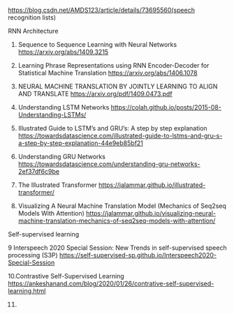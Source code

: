 https://blog.csdn.net/AMDS123/article/details/73695560(speech recognition lists)

RNN Architecture 
1. Sequence to Sequence Learning with Neural Networks 
https://arxiv.org/abs/1409.3215

2. Learning Phrase Representations using RNN Encoder-Decoder for Statistical Machine Translation
https://arxiv.org/abs/1406.1078

3. NEURAL MACHINE TRANSLATION BY JOINTLY LEARNING TO ALIGN AND TRANSLATE
https://arxiv.org/pdf/1409.0473.pdf

4. Understanding LSTM Networks
https://colah.github.io/posts/2015-08-Understanding-LSTMs/

5. Illustrated Guide to LSTM’s and GRU’s: A step by step explanation
https://towardsdatascience.com/illustrated-guide-to-lstms-and-gru-s-a-step-by-step-explanation-44e9eb85bf21

6. Understanding GRU Networks
https://towardsdatascience.com/understanding-gru-networks-2ef37df6c9be

7. The Illustrated Transformer
https://jalammar.github.io/illustrated-transformer/ 

8. Visualizing A Neural Machine Translation Model (Mechanics of Seq2seq Models With Attention)
https://jalammar.github.io/visualizing-neural-machine-translation-mechanics-of-seq2seq-models-with-attention/

Self-supervised learning

9 Interspeech 2020 Special Session: New Trends in self-supervised speech processing (S3P)
https://self-supervised-sp.github.io/Interspeech2020-Special-Session

10.Contrastive Self-Supervised Learning
https://ankeshanand.com/blog/2020/01/26/contrative-self-supervised-learning.html  

11.

